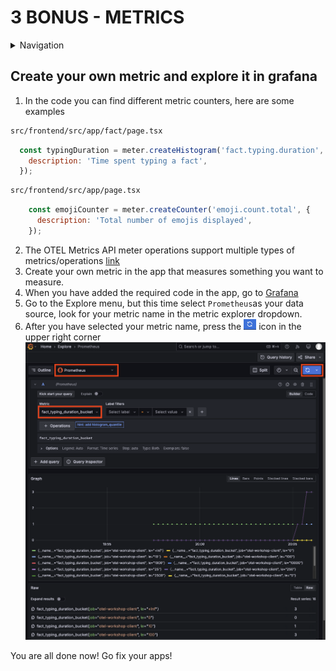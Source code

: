 # 3 BONUS - METRICS

<details>
<summary>Navigation</summary>

0. ~~[Getting started](./000.md)~~
1. ~~[Run Front End App Locally](./001.md)~~
2. ~~[Set up distributed tracing](./002.md)~~
3. **Bonus - Metrics** (this task)

</details>

## Create your own metric and explore it in grafana

1. In the code you can find different metric counters, here are some examples

```bash
src/frontend/src/app/fact/page.tsx
```

```js
  const typingDuration = meter.createHistogram('fact.typing.duration', {
    description: 'Time spent typing a fact',
  });
```

```bash
src/frontend/src/app/page.tsx
```

```js
    const emojiCounter = meter.createCounter('emoji.count.total', {
      description: 'Total number of emojis displayed',
    });
```

2. The OTEL Metrics API meter operations support multiple types of metrics/operations [link](https://opentelemetry.io/docs/specs/otel/metrics/api/#meter-operations)
3. Create your own metric in the app that measures something you want to measure.
4. When you have added the required code in the app, go to [Grafana](https://grafana.svai.dev)
5. Go to the Explore menu, but this time select `Prometheus`as your data source, look for your metric name in the metric explorer dropdown.
6. After you have selected your metric name, press the <img src="image-2.png" alt="drawing" width="20"/> icon in the upper right corner
![alt text](image-5.png)

You are all done now! Go fix your apps!
